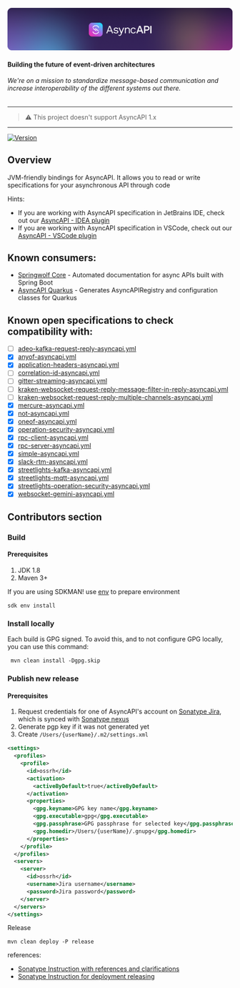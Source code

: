 [![AsyncAPI Logo](./assets/logo.png)](https://www.asyncapi.com)

<h4 align="left">Building the future of event-driven architectures</h4>
<h6 align="left">We're on a mission to standardize message-based communication and increase interoperability of the different systems out there.</h6>

---
> ⚠️ This project doesn't support AsyncAPI 1.x
---

[![Version](https://img.shields.io/maven-central/v/com.asyncapi/asyncapi-core?logo=apache-maven)](https://search.maven.org/artifact/io.quarkiverse.asyncapi/quarkus-asyncapi)

## Overview
JVM-friendly bindings for AsyncAPI. It allows you to read or write specifications for your asynchronous API  through code

Hints:
- If you are working with AsyncAPI specification in JetBrains IDE, check out our [AsyncAPI - IDEA plugin](https://github.com/asyncapi/jasyncapi-idea-plugin)
- If you are working with AsyncAPI specification in VSCode, check out our [AsyncAPI - VSCode plugin](https://github.com/asyncapi/vs-asyncapi-preview)

## Known consumers:
- [Springwolf Core](https://github.com/springwolf/springwolf-core) - Automated documentation for async APIs built with Spring Boot
- [AsyncAPI Quarkus](https://github.com/quarkiverse/quarkus-asyncapi) - Generates AsyncAPIRegistry and configuration classes for Quarkus

## Known open specifications to check compatibility with:
- [ ] [adeo-kafka-request-reply-asyncapi.yml](https://github.com/asyncapi/spec/blob/master/examples/adeo-kafka-request-reply-asyncapi.yml)
- [x] [anyof-asyncapi.yml](https://github.com/asyncapi/spec/blob/master/examples/anyof-asyncapi.yml)
- [x] [application-headers-asyncapi.yml](https://github.com/asyncapi/spec/blob/master/examples/application-headers-asyncapi.yml)
- [ ] [correlation-id-asyncapi.yml](https://github.com/asyncapi/spec/blob/master/examples/correlation-id-asyncapi.yml)
- [ ] [gitter-streaming-asyncapi.yml](https://github.com/asyncapi/spec/blob/master/examples/gitter-streaming-asyncapi.yml)
- [ ] [kraken-websocket-request-reply-message-filter-in-reply-asyncapi.yml](https://github.com/asyncapi/spec/blob/master/examples/kraken-websocket-request-reply-message-filter-in-reply-asyncapi.yml)
- [ ] [kraken-websocket-request-reply-multiple-channels-asyncapi.yml](https://github.com/asyncapi/spec/blob/master/examples/kraken-websocket-request-reply-multiple-channels-asyncapi.yml)
- [x] [mercure-asyncapi.yml](https://github.com/asyncapi/spec/blob/master/examples/mercure-asyncapi.yml)
- [x] [not-asyncapi.yml](https://github.com/asyncapi/spec/blob/master/examples/not-asyncapi.yml)
- [x] [oneof-asyncapi.yml](https://github.com/asyncapi/spec/blob/master/examples/oneof-asyncapi.yml)
- [x] [operation-security-asyncapi.yml](https://github.com/asyncapi/spec/blob/master/examples/operation-security-asyncapi.yml)
- [x] [rpc-client-asyncapi.yml](https://github.com/asyncapi/spec/blob/master/examples/rpc-client-asyncapi.yml)
- [x] [rpc-server-asyncapi.yml](https://github.com/asyncapi/spec/blob/master/examples/rpc-server-asyncapi.yml)
- [x] [simple-asyncapi.yml](https://github.com/asyncapi/spec/blob/master/examples/simple-asyncapi.yml)
- [x] [slack-rtm-asyncapi.yml](https://github.com/asyncapi/spec/blob/master/examples/slack-rtm-asyncapi.yml)
- [x] [streetlights-kafka-asyncapi.yml](https://github.com/asyncapi/spec/blob/master/examples/streetlights-kafka-asyncapi.yml)
- [x] [streetlights-mqtt-asyncapi.yml](https://github.com/asyncapi/spec/blob/master/examples/streetlights-mqtt-asyncapi.yml)
- [x] [streetlights-operation-security-asyncapi.yml](https://github.com/asyncapi/spec/blob/master/examples/streetlights-operation-security-asyncapi.yml)
- [x] [websocket-gemini-asyncapi.yml](https://github.com/asyncapi/spec/blob/master/examples/websocket-gemini-asyncapi.yml)

## Contributors section

### Build

#### Prerequisites
1. JDK 1.8
2. Maven 3+

If you are using SDKMAN! use [env](https://sdkman.io/usage#env) to prepare environment
```shell
sdk env install
```

### Install locally

Each build is GPG signed. To avoid this, and to not configure GPG locally, you can use this command:
```shell
 mvn clean install -Dgpg.skip
```

### Publish new release

#### Prerequisites
1. Request credentials for one of AsyncAPI's account on [Sonatype Jira](https://issues.sonatype.org), which is synced
  with [Sonatype nexus](https://oss.sonatype.org)
2. Generate pgp key if it was not generated yet
3. Create `/Users/{userName}/.m2/settings.xml`

```xml
<settings>
  <profiles>
    <profile>
      <id>ossrh</id>
      <activation>
        <activeByDefault>true</activeByDefault>
      </activation>
      <properties>
        <gpg.keyname>GPG key name</gpg.keyname>
        <gpg.executable>gpg</gpg.executable>
        <gpg.passphrase>GPG passphrase for selected key</gpg.passphrase>
        <gpg.homedir>/Users/{userName}/.gnupg</gpg.homedir>
      </properties>
    </profile>
  </profiles>
  <servers>
    <server>
      <id>ossrh</id>
      <username>Jira username</username>
      <password>Jira password</password>
    </server>
  </servers>
</settings>
```

Release
```shell
mvn clean deploy -P release 
```

references:
- [Sonatype Instruction with references and clarifications](https://central.sonatype.org/pages/apache-maven.html)
- [Sonatype Instruction for deployment releasing](https://central.sonatype.org/pages/releasing-the-deployment.html)